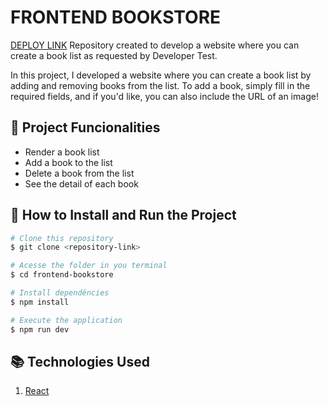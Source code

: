 # FRONTEND BOOKSTORE
[DEPLOY LINK](https://frontend-bookstore-ten.vercel.app)
Repository created to develop a website where you can create a book list as requested by Developer Test.

In this project, I developed a website where you can create a book list by adding and removing books from the list.
To add a book, simply fill in the required fields, and if you'd like, you can also include the URL of an image!


## 📱 Project Funcionalities
* Render a book list
* Add a book to the list
* Delete a book from the list
* See the detail of each book

## 📝 How to Install and Run the Project
```bash
# Clone this repository
$ git clone <repository-link>

# Acesse the folder in you terminal
$ cd frontend-bookstore

# Install dependêncies
$ npm install

# Execute the application
$ npm run dev
```

## 📚 Technologies Used
1. [React](https://pt-br.reactjs.org/)
